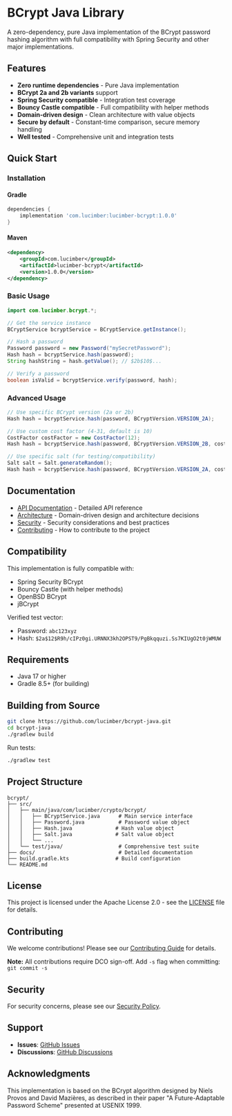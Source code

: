 # BCrypt Java Library

A zero-dependency, pure Java implementation of the BCrypt password hashing algorithm with full compatibility with Spring Security and other major implementations.

## Features

- **Zero runtime dependencies** - Pure Java implementation
- **BCrypt 2a and 2b variants** support
- **Spring Security compatible** - Integration test coverage
- **Bouncy Castle compatible** - Full compatibility with helper methods
- **Domain-driven design** - Clean architecture with value objects
- **Secure by default** - Constant-time comparison, secure memory handling
- **Well tested** - Comprehensive unit and integration tests

## Quick Start

### Installation

#### Gradle
```gradle
dependencies {
    implementation 'com.lucimber:lucimber-bcrypt:1.0.0'
}
```

#### Maven
```xml
<dependency>
    <groupId>com.lucimber</groupId>
    <artifactId>lucimber-bcrypt</artifactId>
    <version>1.0.0</version>
</dependency>
```

### Basic Usage

```java
import com.lucimber.bcrypt.*;

// Get the service instance
BCryptService bcryptService = BCryptService.getInstance();

// Hash a password
Password password = new Password("mySecretPassword");
Hash hash = bcryptService.hash(password);
String hashString = hash.getValue(); // $2b$10$...

// Verify a password
boolean isValid = bcryptService.verify(password, hash);
```

### Advanced Usage

```java
// Use specific BCrypt version (2a or 2b)
Hash hash = bcryptService.hash(password, BCryptVersion.VERSION_2A);

// Use custom cost factor (4-31, default is 10)
CostFactor costFactor = new CostFactor(12);
Hash hash = bcryptService.hash(password, BCryptVersion.VERSION_2B, costFactor);

// Use specific salt (for testing/compatibility)
Salt salt = Salt.generateRandom();
Hash hash = bcryptService.hash(password, BCryptVersion.VERSION_2A, costFactor, salt);
```

## Documentation

- [API Documentation](docs/API.md) - Detailed API reference
- [Architecture](docs/ARCHITECTURE.md) - Domain-driven design and architecture decisions
- [Security](docs/SECURITY.md) - Security considerations and best practices
- [Contributing](docs/CONTRIBUTING.md) - How to contribute to the project

## Compatibility

This implementation is fully compatible with:
- Spring Security BCrypt
- Bouncy Castle (with helper methods)
- OpenBSD BCrypt
- jBCrypt

Verified test vector:
- Password: `abc123xyz`
- Hash: `$2a$12$R9h/cIPz0gi.URNNX3kh2OPST9/PgBkqquzi.Ss7KIUgO2t0jWMUW`

## Requirements

- Java 17 or higher
- Gradle 8.5+ (for building)

## Building from Source

```bash
git clone https://github.com/lucimber/bcrypt-java.git
cd bcrypt-java
./gradlew build
```

Run tests:
```bash
./gradlew test
```

## Project Structure

```
bcrypt/
├── src/
│   ├── main/java/com/lucimber/crypto/bcrypt/
│   │   ├── BCryptService.java      # Main service interface
│   │   ├── Password.java           # Password value object
│   │   ├── Hash.java              # Hash value object
│   │   ├── Salt.java              # Salt value object
│   │   └── ...
│   └── test/java/                  # Comprehensive test suite
├── docs/                           # Detailed documentation
├── build.gradle.kts               # Build configuration
└── README.md
```

## License

This project is licensed under the Apache License 2.0 - see the [LICENSE](LICENSE) file for details.

## Contributing

We welcome contributions! Please see our [Contributing Guide](docs/CONTRIBUTING.md) for details.

**Note:** All contributions require DCO sign-off. Add `-s` flag when committing: `git commit -s`

## Security

For security concerns, please see our [Security Policy](docs/SECURITY.md).

## Support

- **Issues**: [GitHub Issues](https://github.com/lucimber/bcrypt-java/issues)
- **Discussions**: [GitHub Discussions](https://github.com/lucimber/bcrypt-java/discussions)

## Acknowledgments

This implementation is based on the BCrypt algorithm designed by Niels Provos and David Mazières, as described in their paper "A Future-Adaptable Password Scheme" presented at USENIX 1999.